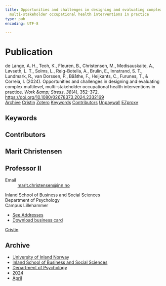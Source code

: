 ```yaml
---
title: Opportunities and challenges in designing and evaluating complex multilevel,
  multi-stakeholder occupational health interventions in practice
type: pub
encoding: UTF-8

---
```

<h1>Publication</h1>
<article id="csl-bib-container-GXXMND66" class="csl-bib-container">
  <div class="csl-bib-body"> <div class="csl-entry">de Lange, A. H., Teoh, K., Fleuren, B., Christensen, M., Medisauskaite, A., Løvseth, L. T., Solms, L., Reig-Botella, A., Brulin, E., Innstrand, S. T., Lundmark, R., van Dorssen, P., Bååthe, F., Heijkants, C., Furunes, T., &#38; Correia, I. (2024). Opportunities and challenges in designing and evaluating complex multilevel, multi-stakeholder occupational health interventions in practice. <i>Work &#38;amp; Stress</i>, <i>38</i>(4), 352–372. <a href="https://doi.org/10.1080/02678373.2024.2332169">https://doi.org/10.1080/02678373.2024.2332169</a></div> </div>
  <div class="csl-bib-buttons">
    <a href="#taxonomy-article-GXXMND66" alt="archive" class="csl-bib-button">Archive</a>
    <a href="https://app.cristin.no/results/show.jsf?id=2263405" alt="Cristin" class="csl-bib-button">Cristin</a>
    <a href="http://zotero.org/groups/5881554/items/GXXMND66" alt="Zotero" class="csl-bib-button">Zotero</a>
    <a href="#keywords-article-GXXMND66" alt="keywords" class="csl-bib-button">Keywords</a>
    <a href="#contributors-article-GXXMND66" alt="contributors" class="csl-bib-button">Contributors</a>
    <a href="https://doi.org/10.1080/02678373.2024.2332169" alt="Unpaywall" class="csl-bib-button">Unpaywall</a>
    <a href="https://doi.org/10.1080/02678373.2024.2332169" alt="EZproxy" class="csl-bib-button">EZproxy</a>
  </div>
  <div id="csl-bib-meta-container-GXXMND66"></div>
</article>
<div id="csl-bib-meta-GXXMND66" class="csl-bib-meta">
  <article id="keywords-article-GXXMND66" class="keywords-article">
    <h1>Keywords</h1>
    
  </article>
  <article id="contributors-article-GXXMND66" class="contributors-article">
    <h1>Contributors</h1>
    <div class="personas"> <div class="vrtx-hinn-person-card"> <div class="photo"> <i class="lar la-user-circle missing-person"></i> </div> <div class="info"> <hgroup><h1>Marit Christensen</h1> <h2>Professor II</h2> </hgroup><dl> <dt>Email</dt> <dd> <a href="mailto:marit.christensen@inn.no">marit.christensen@inn.no</a> </dd> </dl> <p> Inland School of Business and Social Sciences<br> Department of Psychology<br> Campus Lillehammer </p> <ul class="vrtx-hinn-links"> <li><a href="https://www.inn.no/english/find-an-employee/marit-christensen.html#vrtx-hinn-addresses">See Addresses</a></li> <li><a href="https://www.inn.no/english/find-an-employee/marit-christensen.html?vrtx=vcf">Download business card</a></li> </ul> </div> </div> <a href="https://app.cristin.no/persons/show.jsf?id=39683" alt="Cristin URL" class="personas-cristin">Cristin</a> </div>
  </article>
  <article id="taxonomy-article-GXXMND66" class="taxonomy-article">
    <h1>Archive</h1>
    <ul>
      <li>
        <a href="/en/archive/?key=3DCRN523">University of Inland Norway</a>
      </li>
      <li>
        <a href="/en/archive/?key=DU8Q9LN9">Inland School of Business and Social Sciences</a>
      </li>
      <li>
        <a href="/en/archive/?key=KTD9NXA8">Department of Psychology</a>
      </li>
      <li>
        <a href="/en/archive/?key=LS3MUAPD">2024</a>
      </li>
      <li>
        <a href="/en/archive/?key=WWLFELQK">April</a>
      </li>
    </ul>
  </article>
</div>
